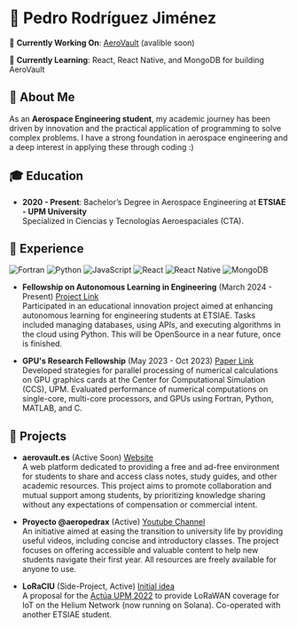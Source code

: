 # 🚀 Pedro Rodríguez Jiménez

🚧 **Currently Working On**: [AeroVault](https://aerovault.es) (avalible soon)

🌱 **Currently Learning**: React, React Native, and MongoDB for building AeroVault

## 👋 About Me

As an **Aerospace Engineering student**, my academic journey has been driven by innovation and the practical application of programming to solve complex problems. I have a strong foundation in aerospace engineering and a deep interest in applying these through coding :)

## 🎓 Education

- **2020 - Present**: Bachelor’s Degree in Aerospace Engineering at **ETSIAE - UPM University**  
  Specialized in Ciencias y Tecnologías Aeroespaciales (CTA).

## 💼 Experience

![Fortran](https://img.shields.io/badge/Fortran-%23734F96.svg?style=for-the-badge&logo=fortran&logoColor=white)
![Python](https://img.shields.io/badge/python-3670A0?style=for-the-badge&logo=python&logoColor=ffdd54)
![JavaScript](https://img.shields.io/badge/javascript-%23323330.svg?style=for-the-badge&logo=javascript&logoColor=%23F7DF1E)
![React](https://img.shields.io/badge/react-%2320232a.svg?style=for-the-badge&logo=react&logoColor=%2361DAFB)
![React Native](https://img.shields.io/badge/react_native-%2320232a.svg?style=for-the-badge&logo=react&logoColor=%2361DAFB)
![MongoDB](https://img.shields.io/badge/MongoDB-%234ea94b.svg?style=for-the-badge&logo=mongodb&logoColor=white)

- **Fellowship on Autonomous Learning in Engineering** (March 2024 - Present) [Project Link](https://innovacioneducativa.upm.es/proyectos-ie/informacion?anyo=2023-2024\&id=1160)  
  Participated in an educational innovation project aimed at enhancing autonomous learning for engineering students at ETSIAE. Tasks included managing databases, using APIs, and executing algorithms in the cloud using Python. This will be OpenSource in a near future, once is finished.

- **GPU's Research Fellowship** (May 2023 - Oct 2023) [Paper Link](https://github.com/jahrWork/GPU-Parallel/blob/pedro/GPU_Parallel_Processing.pdf)  
  Developed strategies for parallel processing of numerical calculations on GPU graphics cards at the Center for Computational Simulation (CCS), UPM. Evaluated performance of numerical computations on single-core, multi-core processors, and GPUs using Fortran, Python, MATLAB, and C.

## 🚀 Projects

- **aerovault.es** (Active Soon) [Website](https://aerovault.es)  
  A web platform dedicated to providing a free and ad-free environment for students to share and access class notes, study guides, and other academic resources. This project aims to promote collaboration and mutual support among students, by prioritizing knowledge sharing without any expectations of compensation or commercial intent.

- **Proyecto @aeropedrax** (Active) [Youtube Channel](http://youtube.com/@aeropedrax)  
  An initiative aimed at easing the transition to university life by providing useful videos, including concise and introductory classes. The project focuses on offering accessible and valuable content to help new students navigate their first year. All resources are freely available for anyone to use.
- **LoRaCIU** (Side-Project, Active) [Initial idea](https://drive.google.com/file/d/1XCr5UZhO-WNDkvoavmJH12rydyfWYi3e/view?usp=sharing)  
  A proposal for the [Actúa UPM 2022](https://www.upm.es/Investigacion/innovacion/CreacionEmpresas/Servicios/Competicion_Creacion_Empresas) to provide LoRaWAN coverage for IoT on the Helium Network (now running on Solana). Co-operated with another ETSIAE student.

